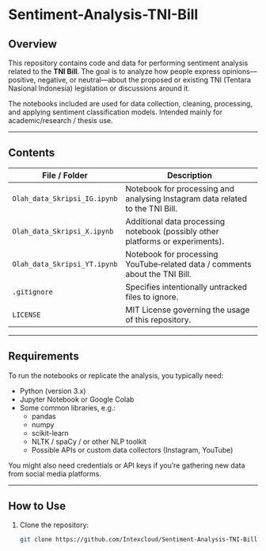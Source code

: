 # Sentiment-Analysis-TNI-Bill

## Overview

This repository contains code and data for performing sentiment analysis related to the **TNI Bill**. The goal is to analyze how people express opinions—positive, negative, or neutral—about the proposed or existing TNI (Tentara Nasional Indonesia) legislation or discussions around it.

The notebooks included are used for data collection, cleaning, processing, and applying sentiment classification models. Intended mainly for academic/research / thesis use.

---

## Contents

| File / Folder | Description |
|---------------|-------------|
| `Olah_data_Skripsi_IG.ipynb` | Notebook for processing and analysing Instagram data related to the TNI Bill. |
| `Olah_data_Skripsi_X.ipynb` | Additional data processing notebook (possibly other platforms or experiments). |
| `Olah_data_Skripsi_YT.ipynb` | Notebook for processing YouTube‐related data / comments about the TNI Bill. |
| `.gitignore` | Specifies intentionally untracked files to ignore. |
| `LICENSE` | MIT License governing the usage of this repository. |

---

## Requirements

To run the notebooks or replicate the analysis, you typically need:

- Python (version 3.x)  
- Jupyter Notebook or Google Colab
- Some common libraries, e.g.:
  - pandas  
  - numpy  
  - scikit-learn  
  - NLTK / spaCy / or other NLP toolkit  
  - Possible APIs or custom data collectors (Instagram, YouTube)  

You might also need credentials or API keys if you’re gathering new data from social media platforms.

---

## How to Use

1. Clone the repository:  
   ```bash
   git clone https://github.com/Intexcloud/Sentiment-Analysis-TNI-Bill.git
